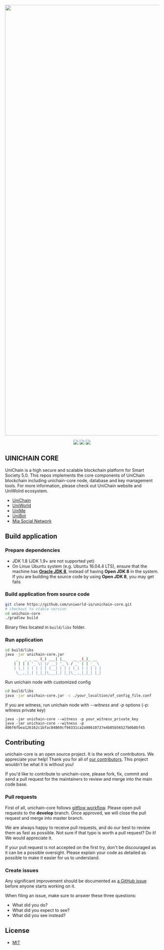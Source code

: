 <p align="center">
    <img alt="uniworld" width="1412" src="https://uniworld.io/img/banner/1.jpg">
</p>

<p align="center">
    <a href="https://circleci.com/gh/AleoHQ/snarkOS"><img src="https://circleci.com/gh/AleoHQ/snarkOS.svg?style=svg&circle-token=6e9ad6d39d95350544f352d34e0e5c62ef54db26"></a>
    <a href="https://codecov.io/gh/AleoHQ/snarkOS"><img src="https://codecov.io/gh/AleoHQ/snarkOS/branch/master/graph/badge.svg?token=cck8tS9HpO"/></a>
    <a href="https://discord.com/channels/950290816981688340/950290816981688343"><img src="https://img.shields.io/discord/700454073459015690?logo=discord"/></a>
</p>

## UINICHAIN CORE
UniChain is a high secure and scalable blockchain platform for Smart Society 5.0. This repos implements the core components of UniChain blockchain including unichain-core node, database and key management tools. For more information, please check out UniChain website and UniWolrd ecosystem.
- [UniChain](https://unichain.world)
- [UniWorld](https://uniworld.io) 
- [UniMe](https://unime.world)
- [UniBot](https://unibot.org)
- [Mia Social Network](https://mia.world)


## Build application
### Prepare dependencies

* JDK 1.8 (JDK 1.9+ are not supported yet)
* On Linux Ubuntu system (e.g. Ubuntu 16.04.4 LTS), ensure that the machine has [__Oracle JDK 8__](https://www.digitalocean.com/community/tutorials/how-to-install-java-with-apt-get-on-ubuntu-16-04), instead of having __Open JDK 8__ in the system. If you are building the source code by using __Open JDK 8__, you may get fails

### Build application from source code
```bash
git clone https://github.com/uniworld-io/unichain-core.git
# checkout to stable version 
cd unichain-core
./gradlew build 
```
Binary files located in `build/libs` folder. 

### Run application
```bash 
cd build/libs
java -jar unichain-core.jar
     _   _ _ __ (_) ___| |__   __ _(_)_ __  
    | | | | '_ \| |/ __| '_ \ / _` | | '_ \ 
    | |_| | | | | | (__| | | | (_| | | | | |
     \__,_|_| |_|_|\___|_| |_|\__,_|_|_| |_|

```
Run unichain node with customized config
```bash
cd build/libs
java -jar unichain-core.jar -c ./your_localtion/of_config_file.conf
```
If you are witness, run unichain node with *--witness* and *-p* options (-p: witness private key)
```
java -jar unichain-core --witness -p your_witness_private_key
java -jar unichain-core --witness -p d06f6fbea126162c1bfac04869cf94331ca2a98610737e4b05b56527b0b8bf45
``` 
## Contributing
unichain-core is an open source project.
It is the work of contributors. We appreciate your help!
Thank you for all of [our contributors](https://github.com/uniworld-io/unichain-core/graphs/contributors). This project wouldn’t be what it is without you!


If you'd like to contribute to unichain-core, please fork, fix, commit and send a pull request for the maintainers to review and merge into the main code base.   

### Pull requests

First of all, unichain-core follows [gitflow workflow](
https://www.atlassian.com/git/tutorials/comparing-workflows/gitflow-workflow).
Please open pull requests to the **develop** branch. Once approved,
we will close the pull request and merge into master branch.

We are always happy to receive pull requests, and do our best to
review them as fast as possible. Not sure if that typo is worth a pull
request? Do it! We would appreciate it.

If your pull request is not accepted on the first try, don't be
discouraged as it can be a possible oversight. Please explain your code as
detailed as possible to make it easier for us to understand.

### Create issues

Any significant improvement should be documented as [a GitHub
issue](https://github.com/uniworld-io/unichain-core/issues) before anyone
starts working on it.

When filing an issue, make sure to answer these three questions:

- What did you do?
- What did you expect to see?
- What did you see instead?

## License
* [MIT](https://github.com/unichainprotocol/unichain-core/blob/master/LICENSE)
